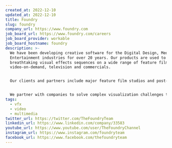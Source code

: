 ```yaml
---
created_at: 2022-12-10
updated_at: 2022-12-10
title: Foundry
slug: foundry
company_url: https://www.foundry.com
job_board_url: https://www.foundry.com/careers
job_board_provider: workable
job_board_hostname: foundry
description: >-
  We have been developing creative software for the Digital Design, Media and
  Entertainment industries for over 20 years. Our products are used to create
  breathtaking visual effects sequences on a wide range of feature films,
  video-on-demand, television and commercials.


  Our clients and partners include major feature film studios and post-production houses such as Pixar, ILM, MPC, Walt Disney Animation, Weta Digital, DNEG, and Framestore as well as automotive, footwear, apparel and technology companies such as Mercedes, New Balance, Adidas and Google.


  We partner with companies to solve complex visualization challenges to turn incredible ideas into reality. This is why our software has been integral in the making of every VFX Oscar-winning film, award-winning TV shows and commercials for more than a decade.
tags:
  - vfx
  - video
  - multimedia
twitter_url: https://twitter.com/TheFoundryTeam
linkedin_url: https://www.linkedin.com/company/33583
youtube_url: https://www.youtube.com/user/TheFoundryChannel
instagram_url: https://www.instagram.com/foundryteam
facebook_url: https://www.facebook.com/thefoundryteam
---
```

